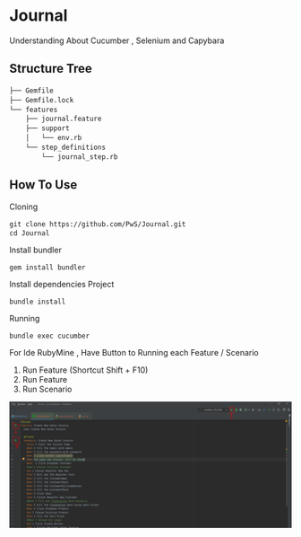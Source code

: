 # Journal
Understanding About Cucumber , Selenium and Capybara

## Structure Tree
```bash
├── Gemfile
├── Gemfile.lock
└── features
    ├── journal.feature
    ├── support 
    │   └── env.rb
    └── step_definitions
        └── journal_step.rb
```

## How To Use
Cloning
```
git clone https://github.com/PwS/Journal.git
cd Journal
```

Install bundler
```
gem install bundler
```

Install dependencies Project
```
bundle install
```
Running
```
bundle exec cucumber
```

For Ide RubyMine , Have Button to Running each Feature / Scenario
1. Run Feature (Shortcut Shift + F10)
2. Run Feature
3. Run Scenario
<img src="RubyMine.PNG" alt="drawing" width="800"/>
